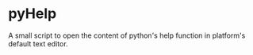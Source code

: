 # pyHelp
A small script to open the content of python's help function in platform's default text editor.